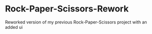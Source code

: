 # Rock-Paper-Scissors-Rework
Reworked version of my previous Rock-Paper-Scissors project with an added ui
